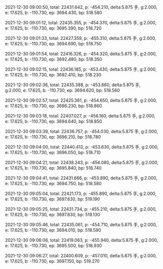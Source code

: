 2021-12-30 09:00:50, total: 22431.642, p: -454.210, delta:5.875 手, g:2.000, e: 17.625, b: -110.730, ep: 3694.430, bp: 518.580

2021-12-30 09:01:12, total: 22435.355, p: -454.370, delta:5.875 手, g:2.000, e: 17.625, b: -110.730, ep: 3695.390, bp: 518.720

2021-12-30 09:01:33, total: 22427.359, p: -455.310, delta:5.875 手, g:2.000, e: 17.625, b: -110.730, ep: 3694.690, bp: 518.750

2021-12-30 09:01:54, total: 22416.326, p: -454.320, delta:5.875 手, g:2.000, e: 17.625, b: -110.730, ep: 3692.480, bp: 518.350

2021-12-30 09:02:15, total: 22436.185, p: -453.430, delta:5.875 手, g:2.000, e: 17.625, b: -110.730, ep: 3692.410, bp: 518.230

2021-12-30 09:02:36, total: 22435.388, p: -453.860, delta:5.875 手, g:2.000, e: 17.625, b: -110.730, ep: 3694.620, bp: 518.560

2021-12-30 09:02:57, total: 22425.361, p: -454.650, delta:5.875 手, g:2.000, e: 17.625, b: -110.730, ep: 3696.230, bp: 518.860

2021-12-30 09:03:18, total: 22407.027, p: -456.160, delta:5.875 手, g:2.000, e: 17.625, b: -110.730, ep: 3694.640, bp: 518.850

2021-12-30 09:03:39, total: 22436.757, p: -454.030, delta:5.875 手, g:2.000, e: 17.625, b: -110.730, ep: 3696.210, bp: 518.780

2021-12-30 09:04:00, total: 22440.413, p: -453.630, delta:5.875 手, g:2.000, e: 17.625, b: -110.730, ep: 3696.050, bp: 518.710

2021-12-30 09:04:21, total: 22438.243, p: -454.080, delta:5.875 手, g:2.000, e: 17.625, b: -110.730, ep: 3695.840, bp: 518.740

2021-12-30 09:04:41, total: 22431.666, p: -453.890, delta:5.875 手, g:2.000, e: 17.625, b: -110.730, ep: 3694.750, bp: 518.580

2021-12-30 09:05:04, total: 22421.173, p: -455.890, delta:5.875 手, g:2.000, e: 17.625, b: -110.730, ep: 3697.630, bp: 519.190

2021-12-30 09:05:25, total: 22431.734, p: -455.210, delta:5.875 手, g:2.000, e: 17.625, b: -110.730, ep: 3697.830, bp: 519.130

2021-12-30 09:05:46, total: 22435.061, p: -454.710, delta:5.875 手, g:2.000, e: 17.625, b: -110.730, ep: 3694.010, bp: 518.590

2021-12-30 09:06:06, total: 22419.063, p: -455.940, delta:5.875 手, g:2.000, e: 17.625, b: -110.730, ep: 3695.500, bp: 518.930

2021-12-30 09:06:27, total: 22400.609, p: -457.010, delta:5.875 手, g:2.000, e: 17.625, b: -110.730, ep: 3697.150, bp: 519.270